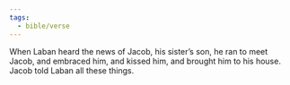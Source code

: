 ```yaml
---
tags:
  - bible/verse
---
```

When Laban heard the news of Jacob, his sister’s son, he ran to meet Jacob, and embraced him, and kissed him, and brought him to his house. Jacob told Laban all these things.